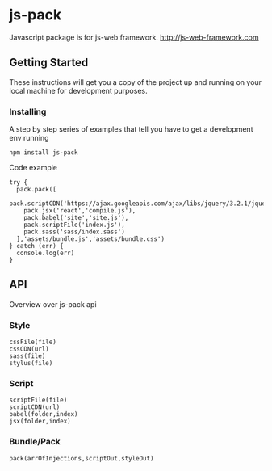 # js-pack

Javascript package is for js-web framework.
http://js-web-framework.com

## Getting Started

These instructions will get you a copy of the project up and running on your local machine for development purposes.


### Installing

A step by step series of examples that tell you have to get a development env running


```
npm install js-pack
```

Code example

```
try {
  pack.pack([
    pack.scriptCDN('https://ajax.googleapis.com/ajax/libs/jquery/3.2.1/jquery.min.js'),
    pack.jsx('react','compile.js'),
    pack.babel('site','site.js'),
    pack.scriptFile('index.js'),
    pack.sass('sass/index.sass')
  ],'assets/bundle.js','assets/bundle.css')
} catch (err) {
  console.log(err)
}
```

## API

Overview over js-pack api

### Style

```
cssFile(file)
cssCDN(url)
sass(file)
stylus(file)
```

### Script

```
scriptFile(file)
scriptCDN(url)
babel(folder,index)
jsx(folder,index)
```
### Bundle/Pack
```
pack(arrOfInjections,scriptOut,styleOut)
```
